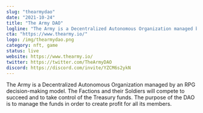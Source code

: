 ```yaml
---
slug: "thearmydao"
date: "2021-10-24"
title: "The Army DAO"
logline: "The Army is a Decentralized Autonomous Organization managed by an RPG decision-making model."
cta: "https://www.thearmy.io/"
logo: /img/thearmydao.png
category: nft, game
status: live
website: https://www.thearmy.io/
twitter: https://twitter.com/TheArmyDAO
discord: https://discord.com/invite/YZCM6s2ykN
---
```


The Army is a Decentralized Autonomous Organization managed by an RPG decision-making model.
The Factions and their Soldiers will compete to succeed and to take control of the Treasury funds.
The purpose of the DAO is to manage the funds in order to create profit for all its members.

